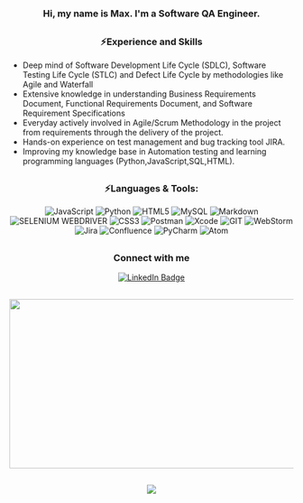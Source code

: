 <div align="center">
  
  ### Hi, my name is Max. I'm a Software QA Engineer.
</div>

##
<div align="center">

  ### ⚡Experience and Skills
</div>

- Deep mind of Software Development Life Cycle (SDLC), Software Testing Life Cycle (STLC) and Defect Life Cycle by methodologies like Agile and Waterfall
- Extensive knowledge in understanding Business Requirements Document, Functional Requirements Document, and Software Requirement Specifications
- Everyday actively involved in Agile/Scrum Methodology in the project from requirements through the delivery of the project.
- Hands-on experience on test management and bug tracking tool JIRA.
- Improving my knowledge base in Automation testing and learning programming languages (Python,JavaScript,SQL,HTML).
>

<div align="center">

##

### ⚡Languages & Tools:

![JavaScript](https://img.shields.io/badge/JavaScript-323330?style=for-the-badge&logo=javascript&logoColor=F7DF1E)
![Python](https://img.shields.io/badge/Python-FFD43B?style=for-the-badge&logo=python&logoColor=blue)
![HTML5](https://img.shields.io/badge/HTML5-E34F26?style=for-the-badge&logo=html5&logoColor=white)
![MySQL](https://img.shields.io/badge/MySQL-005C84?style=for-the-badge&logo=mysql&logoColor=white)
![Markdown](https://img.shields.io/badge/Markdown-8A2BE2?style=for-the-badge&logo=Markdown&logoColor=white)
![SELENIUM WEBDRIVER](https://img.shields.io/badge/Selenium%20WebDriver-ce64d1?style=for-the-badge&logo=Selenium&logoColor=white)
![CSS3](https://img.shields.io/badge/CSS3-1572B6?style=for-the-badge&logo=css3&logoColor=white)
![Postman](https://img.shields.io/badge/Postman-FF6C37?style=for-the-badge&logo=Postman&logoColor=white)
![Xcode](https://img.shields.io/badge/Xcode-007ACC?style=for-the-badge&logo=Xcode&logoColor=white)
![GIT](https://img.shields.io/badge/GIT-E44C30?style=for-the-badge&logo=git&logoColor=white)
![WebStorm](https://img.shields.io/badge/WebStorm-b4c949?style=for-the-badge&logo=WebStorm&logoColor=white)
![Jira](https://img.shields.io/badge/Jira-0052CC?style=for-the-badge&logo=Jira&logoColor=white)
![Confluence](https://img.shields.io/badge/Confluence-1572B6?style=for-the-badge&logo=Confluence&logoColor=white)
![PyCharm](https://img.shields.io/badge/PyCharm-278160.svg?&style=for-the-badge&logo=PyCharm&logoColor=white)
![Atom](https://img.shields.io/badge/Atom-909cde?style=for-the-badge&logo=Atom&logoColor=white)
    

##

### Connect with me

<div align="center">
<a href="https://www.linkedin.com/in/agatrenat/">
  <img src="https://img.shields.io/badge/LinkedIn-blue?style=for-the-badge&logo=linkedin&logoColor=white" alt="LinkedIn Badge"/>
  </a>
</div>

##

  <div align="center">
  <img src="https://render.fineartamerica.com/images/images-profile-flow/400/images/artworkimages/mediumlarge/2/new-york-and-philadelphia-skylines-mashup-michael-tompsett.jpg" width="900" height="300"/>
</div>

##
![](https://komarev.com/ghpvc/?username=agatrenat&color=green)

</div>

<!--
**agatrenat/agatrenat** is a ✨ _special_ ✨ repository because its `README.md` (this file) appears on your GitHub profile.

Here are some ideas to get you started:

- 🔭 I’m currently working on ...
- 🌱 I’m currently learning ...
- 👯 I’m looking to collaborate on ...
- 🤔 I’m looking for help with ...
- 💬 Ask me about ...
- 📫 How to reach me: ...
- 😄 Pronouns: ...
- ⚡ Fun fact: ...
-->
